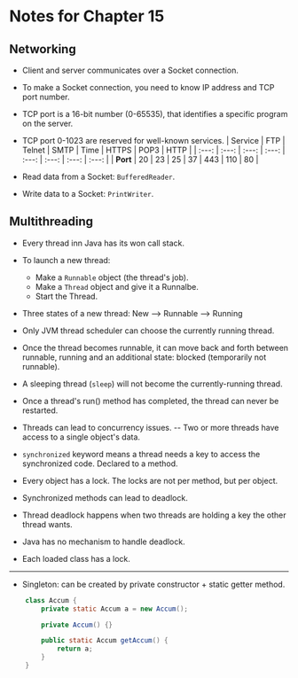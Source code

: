 # Notes for Chapter 15 

## Networking

* Client and server communicates over a Socket connection.

* To make a Socket connection, you need to know IP address and TCP port number.

* TCP port is a 16-bit number (0-65535), that identifies a specific program on the server.

* TCP port 0-1023 are reserved for well-known services.
    | Service | FTP | Telnet | SMTP | Time | HTTPS | POP3 | HTTP |
    | :---: | :---: | :---: | :---: | :---: | :---: | :---: | :---: |
    | **Port** | 20 | 23 | 25 | 37 | 443 | 110 | 80 |

* Read data from a Socket: `BufferedReader`.

* Write data to a Socket: `PrintWriter`.

## Multithreading

* Every thread inn Java has its won call stack.

* To launch a new thread:
    * Make a `Runnable` object (the thread's job).
    * Make a `Thread` object and give it a Runnalbe.
    * Start the Thread. 

* Three states of a new thread: New --> Runnable --> Running

* Only JVM thread scheduler can choose the currently running thread. 

* Once the thread becomes runnable, it can move back and forth between runnable, running and an additional state: blocked (temporarily not runnable).

* A sleeping thread (`sleep`) will not become the currently-running thread. 

* Once a thread's run() method has completed, the thread can never be restarted.

* Threads can lead to concurrency issues. -- Two or more threads have access to a single object's data.

* `synchronized` keyword means a thread needs a key to access the synchronized code. Declared to a method.

* Every object has a lock. The locks are not per method, but per object.

* Synchronized methods can lead to deadlock.

* Thread deadlock happens when two threads are holding a key the other thread wants.

* Java has no mechanism to handle deadlock.

* Each loaded class has a lock.
---

* Singleton: can be created by private constructor + static getter method.
```java
    class Accum {
        private static Accum a = new Accum();

        private Accum() {}

        public static Accum getAccum() {
            return a;
        }
    }
```